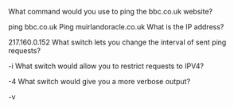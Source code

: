 What command would you use to ping the bbc.co.uk website?

ping bbc.co.uk
Ping muirlandoracle.co.uk
What is the IP address?

217.160.0.152
What switch lets you change the interval of sent ping requests?

-i
What switch would allow you to restrict requests to IPV4?

-4
What switch would give you a more verbose output?

-v
